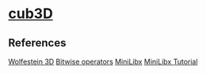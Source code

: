 # [cub3D](/others/en.subject.pdf)




## References
[Wolfestein 3D](http://users.atw.hu/wolf3d/)
[Bitwise operators](https://www.programiz.com/c-programming/bitwise-operators)
[MiniLibx](https://qst0.github.io/ft_libgfx/man_mlx.html)
[MiniLibx Tutorial](https://harm-smits.github.io/42docs/libs/minilibx.html)

